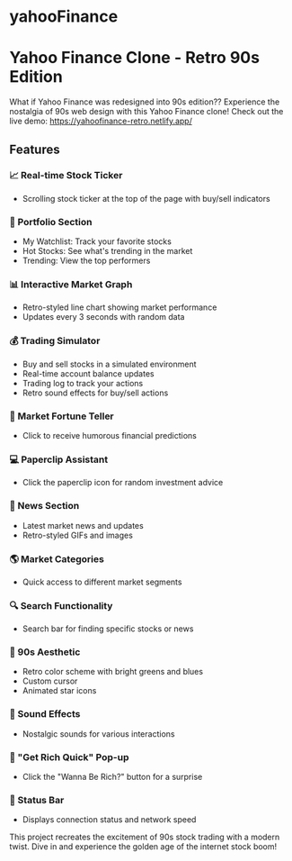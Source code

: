 ﻿# yahooFinance
# Yahoo Finance Clone - Retro 90s Edition
What if Yahoo Finance was redesigned into 90s edition??
Experience the nostalgia of 90s web design with this Yahoo Finance clone! Check out the live demo: https://yahoofinance-retro.netlify.app/

## Features

### 📈 Real-time Stock Ticker
- Scrolling stock ticker at the top of the page with buy/sell indicators

### 💼 Portfolio Section
- My Watchlist: Track your favorite stocks
- Hot Stocks: See what's trending in the market
- Trending: View the top performers

### 📊 Interactive Market Graph
- Retro-styled line chart showing market performance
- Updates every 3 seconds with random data

### 💰 Trading Simulator
- Buy and sell stocks in a simulated environment
- Real-time account balance updates
- Trading log to track your actions
- Retro sound effects for buy/sell actions

### 🎱 Market Fortune Teller
- Click to receive humorous financial predictions

### 💻 Paperclip Assistant
- Click the paperclip icon for random investment advice

### 📰 News Section
- Latest market news and updates
- Retro-styled GIFs and images

### 🌎 Market Categories
- Quick access to different market segments

### 🔍 Search Functionality
- Search bar for finding specific stocks or news

### 💾 90s Aesthetic
- Retro color scheme with bright greens and blues
- Custom cursor
- Animated star icons

### 🎵 Sound Effects
- Nostalgic sounds for various interactions

### 💸 "Get Rich Quick" Pop-up
- Click the "Wanna Be Rich?" button for a surprise

### 📡 Status Bar
- Displays connection status and network speed

This project recreates the excitement of 90s stock trading with a modern twist. Dive in and experience the golden age of the internet stock boom!


